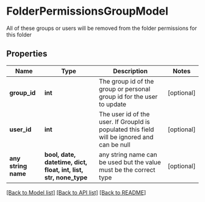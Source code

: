 # FolderPermissionsGroupModel

All of these groups or users will be removed from the folder permissions for this folder

## Properties
Name | Type | Description | Notes
------------ | ------------- | ------------- | -------------
**group_id** | **int** | The group id of the group or personal group id for the user to update | [optional] 
**user_id** | **int** | The user id of the user.  If GroupId is populated this field will be ignored and can be null | [optional] 
**any string name** | **bool, date, datetime, dict, float, int, list, str, none_type** | any string name can be used but the value must be the correct type | [optional]

[[Back to Model list]](../README.md#documentation-for-models) [[Back to API list]](../README.md#documentation-for-api-endpoints) [[Back to README]](../README.md)


